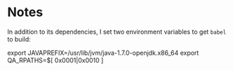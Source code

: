 # Notes

In addition to its dependencies,
I set two environment variables 
to get `babel` to build:

   export JAVAPREFIX=/usr/lib/jvm/java-1.7.0-openjdk.x86_64
   export QA_RPATHS=$[ 0x0001|0x0010 ]

